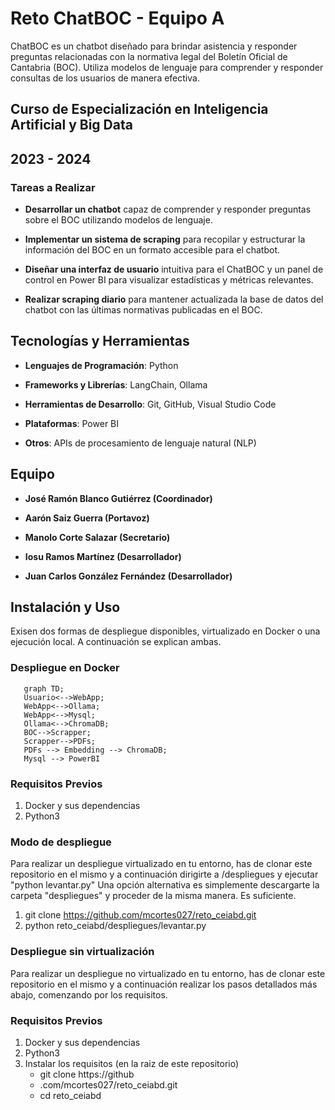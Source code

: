 ﻿# Reto ChatBOC - Equipo A



ChatBOC es un chatbot diseñado para brindar asistencia y responder preguntas relacionadas con la normativa legal del Boletín Oficial de Cantabria (BOC). Utiliza modelos de lenguaje para comprender y responder consultas de los usuarios de manera efectiva.



## Curso de Especialización en Inteligencia Artificial y Big Data

## 2023 - 2024



### Tareas a Realizar



- **Desarrollar un chatbot** capaz de comprender y responder preguntas sobre el BOC utilizando modelos de lenguaje.

- **Implementar un sistema de scraping** para recopilar y estructurar la información del BOC en un formato accesible para el chatbot.

- **Diseñar una interfaz de usuario** intuitiva para el ChatBOC y un panel de control en Power BI para visualizar estadísticas y métricas relevantes.

- **Realizar scraping diario** para mantener actualizada la base de datos del chatbot con las últimas normativas publicadas en el BOC.



## Tecnologías y Herramientas



- **Lenguajes de Programación**: Python

- **Frameworks y Librerías**: LangChain, Ollama

- **Herramientas de Desarrollo**: Git, GitHub, Visual Studio Code

- **Plataformas**: Power BI

- **Otros**: APIs de procesamiento de lenguaje natural (NLP)



## Equipo



- **José Ramón Blanco Gutiérrez (Coordinador)**

- **Aarón Saiz Guerra (Portavoz)**

- **Manolo Corte Salazar (Secretario)**

- **Iosu Ramos Martínez (Desarrollador)**

- **Juan Carlos González Fernández (Desarrollador)**



## Instalación y Uso
Exisen dos formas de despliegue disponibles, virtualizado en Docker o una ejecución local. 
A continuación se explican ambas. 

### Despliegue en Docker
```mermaid
   graph TD;
   Usuario<-->WebApp;
   WebApp<-->Ollama;
   WebApp<-->Mysql;
   Ollama<-->ChromaDB;
   BOC-->Scrapper;
   Scrapper-->PDFs;
   PDFs --> Embedding --> ChromaDB;  
   Mysql --> PowerBI
```
### Requisitos Previos
1. Docker y sus dependencias
2. Python3 

### Modo de despliegue
Para realizar un despliegue virtualizado en tu entorno, has de clonar este repositorio en el mismo y a continuación dirigirte a /despliegues y ejecutar "python levantar.py"
Una opción alternativa es simplemente descargarte la carpeta "despliegues" y proceder de la misma manera. Es suficiente. 

1. git clone https://github.com/mcortes027/reto_ceiabd.git
2. python reto_ceiabd/despliegues/levantar.py 


### Despliegue sin virtualización 
Para realizar un despliegue no virtualizado en tu entorno, has de clonar este repositorio en el mismo y a continuación realizar los pasos detallados más abajo, comenzando por los requisitos. 

### Requisitos Previos
1. Docker y sus dependencias
2. Python3
3. Instalar los requisitos (en la raiz de este repositorio)
   - git clone https://github
   - .com/mcortes027/reto_ceiabd.git
   - cd reto_ceiabd

